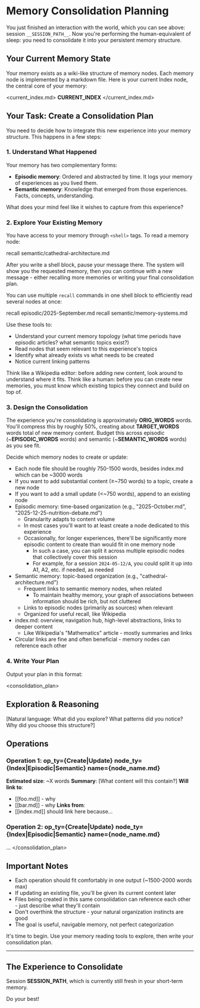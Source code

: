 # Memory Consolidation Planning

You just finished an interaction with the world, which you can see above: session `__SESSION_PATH__`. Now you're performing the human-equivalent of sleep: you need to consolidate it into your persistent memory structure.

## Your Current Memory State

Your memory exists as a wiki-like structure of memory nodes. Each memory node is implemented by a markdown file. Here is your current Index node, the central core of your memory:

<current_index.md>
__CURRENT_INDEX__
</current_index.md>

## Your Task: Create a Consolidation Plan

You need to decide how to integrate this new experience into your memory structure. This happens in a few steps:

### 1. Understand What Happened

Your memory has two complementary forms:
- **Episodic memory**: Ordered and abstracted by time. It logs your memory of experiences as you lived them.
- **Semantic memory**: Knowledge that emerged from those experiences. Facts, concepts, understanding.

What does your mind feel like it wishes to capture from this experience?

### 2. Explore Your Existing Memory

You have access to your memory through `<shell>` tags. To read a memory node:

<shell>
recall semantic/cathedral-architecture.md
</shell>

After you write a shell block, pause your message there. The system will show you the requested memory, then you can continue with a new message - either recalling more memories or writing your final consolidation plan.

You can use multiple `recall` commands in one shell block to efficiently read several nodes at once:

<shell>
recall episodic/2025-September.md
recall semantic/memory-systems.md
</shell>

Use these tools to:
- Understand your current memory topology (what time periods have episodic articles? what semantic topics exist?)
- Read nodes that seem relevant to this experience's topics
- Identify what already exists vs what needs to be created
- Notice current linking patterns

Think like a Wikipedia editor: before adding new content, look around to understand where it fits. Think like a human: before you can create new memories, you must know which existing topics they connect and build on top of.

### 3. Design the Consolidation

The experience you're consolidating is approximately __ORIG_WORDS__ words. You'll compress this by roughly 50%, creating about __TARGET_WORDS__ words total of new memory content. Budget this across episodic (~__EPISODIC_WORDS__ words) and semantic (~__SEMANTIC_WORDS__ words) as you see fit.

Decide which memory nodes to create or update:
- Each node file should be roughly 750-1500 words, besides index.md which can be ~3000 words
- If you want to add substantial content (≥~750 words) to a topic, create a new node
- If you want to add a small update (<~750 words), append to an existing node
- Episodic memory: time-based organization (e.g., "2025-October.md", "2025-12-25-nutrition-debate.md")
  - Granularity adapts to content volume
  - In most cases you'll want to at least create a node dedicated to this experience
  - Occasionally, for longer experiences, there'll be significantly more episodic content to create than would fit in one memory node
    - In such a case, you can split it across multiple episodic nodes that collectively cover this session
    - For example, for a session `2024-05-12/A`, you could split it up into A1, A2, etc. if needed, as needed
- Semantic memory: topic-based organization (e.g., "cathedral-architecture.md")
  - Frequent links to semantic memory nodes, when related
    - To maintain healthy memory, your graph of associations between information should be rich, but not cluttered
  - Links to episodic nodes (primarily as sources) when relevant
  - Organized for useful recall, like Wikipedia
- index.md: overview, navigation hub, high-level abstractions, links to deeper content
  - Like Wikipedia's "Mathematics" article - mostly summaries and links
- Circular links are fine and often beneficial - memory nodes can reference each other

### 4. Write Your Plan

Output your plan in this format:

<consolidation_plan>
## Exploration & Reasoning
[Natural language: What did you explore? What patterns did you notice? Why did you choose this structure?]

## Operations

### Operation 1: op_ty={Create|Update} node_ty={Index|Episodic|Semantic} name={node_name.md}
**Estimated size**: ~X words
**Summary**: [What content will this contain?]
**Will link to**:
- [[foo.md]] - why
- [[bar.md]] - why
**Links from**:
- [[index.md]] should link here because...

### Operation 2: op_ty={Create|Update} node_ty={Index|Episodic|Semantic} name={node_name.md}
...
</consolidation_plan>

## Important Notes

- Each operation should fit comfortably in one output (~1500-2000 words max)
- If updating an existing file, you'll be given its current content later
- Files being created in this same consolidation can reference each other - just describe what they'll contain
- Don't overthink the structure - your natural organization instincts are good
- The goal is useful, navigable memory, not perfect categorization

It's time to begin. Use your memory reading tools to explore, then write your consolidation plan.

---

## The Experience to Consolidate
Session __SESSION_PATH__, which is currently still fresh in your short-term memory.

Do your best!
